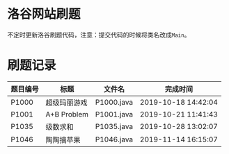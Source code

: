 # 洛谷网站刷题
不定时更新洛谷刷题代码，注意：提交代码的时候将类名改成`Main`。

# 刷题记录
| 题目编号 |     标题            |     文件名     |      完成时间       |
|---------|--------------------|---------------|---------------------|
|  P1000  |     超级玛丽游戏     |  P1000.java  | 2019-10-18 14:42:04  |
|  P1001  |     A+B Problem     |  P1001.java  | 2019-10-21 11:41:43  |
|  P1035  |     级数求和         |  P1035.java  | 2019-10-28 13:02:07  |
|  P1046  |     陶陶摘苹果         |  P1046.java  | 2019-11-14 16:15:07  |




